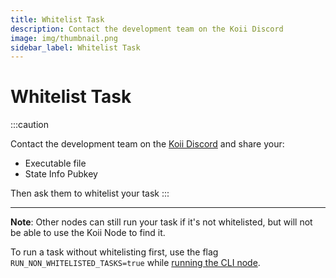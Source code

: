 ```yaml
---
title: Whitelist Task
description: Contact the development team on the Koii Discord
image: img/thumbnail.png
sidebar_label: Whitelist Task
---
```


# Whitelist Task

:::caution

Contact the development team on the [Koii Discord](https://discord.com/invite/koii-network) and share your:&#x20;

- Executable file
- State Info Pubkey

Then ask them to whitelist your task
:::

---

**Note**: Other nodes can still run your task if it's not whitelisted, but will not be able to use the Koii Node to find it.&#x20;

To run a task without whitelisting first, use the flag `RUN_NON_WHITELISTED_TASKS=true` while [running the CLI node](/run-a-node/introduction/task-nodes).
